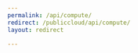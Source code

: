 ```yaml
---
permalink: /api/compute/
redirect: /publiccloud/api/compute/
layout: redirect

---
```

<!--PUBLISHED-->


<!--
Instructions:
permalink = The deprecated URL that you want to redirect to a new URL.
redirect  = The new URL.
Give your file the same name as the file that you are redirecting to.
-->

